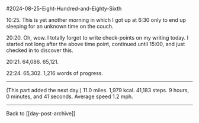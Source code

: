 #2024-08-25-Eight-Hundred-and-Eighty-Sixth

10:25.  This is yet another morning in which I got up at 6:30 only to end up sleeping for an unknown time on the couch.

20:20.  Oh, wow.  I totally forgot to write check-points on my writing today.  I started not long after the above time point, continued until 15:00, and just checked in to discover this.

20:21.  64,086.  65,121.

22:24.  65,302.  1,216 words of progress.

---
(This part added the next day.)  11.0 miles.  1,979 kcal.  41,183 steps.  9 hours, 0 minutes, and 41 seconds.  Average speed 1.2 mph.

---
Back to [[day-post-archive]]